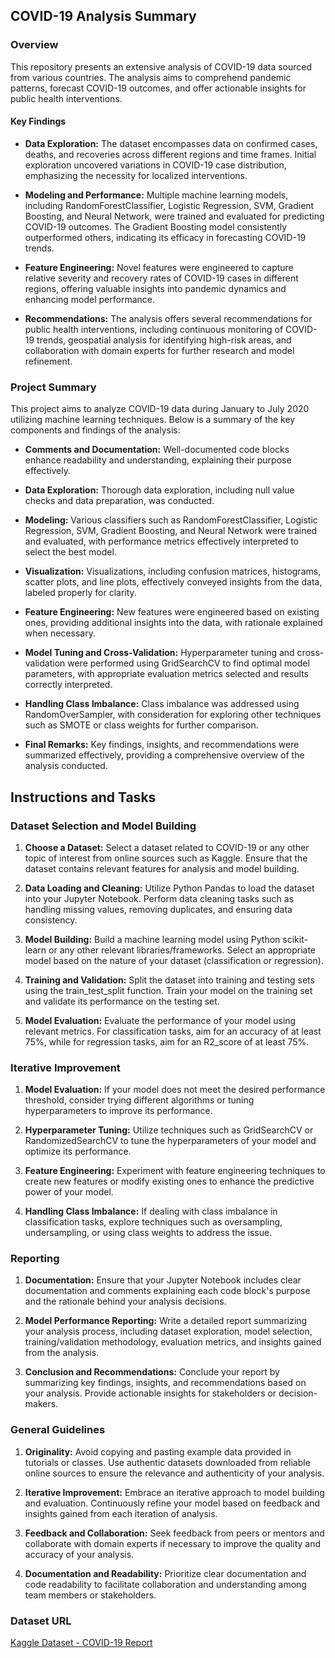 ## COVID-19 Analysis Summary

### Overview
This repository presents an extensive analysis of COVID-19 data sourced from various countries. The analysis aims to comprehend pandemic patterns, forecast COVID-19 outcomes, and offer actionable insights for public health interventions.

#### Key Findings

- **Data Exploration:** The dataset encompasses data on confirmed cases, deaths, and recoveries across different regions and time frames. Initial exploration uncovered variations in COVID-19 case distribution, emphasizing the necessity for localized interventions.
  
- **Modeling and Performance:** Multiple machine learning models, including RandomForestClassifier, Logistic Regression, SVM, Gradient Boosting, and Neural Network, were trained and evaluated for predicting COVID-19 outcomes. The Gradient Boosting model consistently outperformed others, indicating its efficacy in forecasting COVID-19 trends.
  
- **Feature Engineering:** Novel features were engineered to capture relative severity and recovery rates of COVID-19 cases in different regions, offering valuable insights into pandemic dynamics and enhancing model performance.
  
- **Recommendations:** The analysis offers several recommendations for public health interventions, including continuous monitoring of COVID-19 trends, geospatial analysis for identifying high-risk areas, and collaboration with domain experts for further research and model refinement.

### Project Summary

This project aims to analyze COVID-19 data during January to July 2020 utilizing machine learning techniques. Below is a summary of the key components and findings of the analysis:

- **Comments and Documentation:** Well-documented code blocks enhance readability and understanding, explaining their purpose effectively.
  
- **Data Exploration:** Thorough data exploration, including null value checks and data preparation, was conducted.
  
- **Modeling:** Various classifiers such as RandomForestClassifier, Logistic Regression, SVM, Gradient Boosting, and Neural Network were trained and evaluated, with performance metrics effectively interpreted to select the best model.
  
- **Visualization:** Visualizations, including confusion matrices, histograms, scatter plots, and line plots, effectively conveyed insights from the data, labeled properly for clarity.
  
- **Feature Engineering:** New features were engineered based on existing ones, providing additional insights into the data, with rationale explained when necessary.
  
- **Model Tuning and Cross-Validation:** Hyperparameter tuning and cross-validation were performed using GridSearchCV to find optimal model parameters, with appropriate evaluation metrics selected and results correctly interpreted.
  
- **Handling Class Imbalance:** Class imbalance was addressed using RandomOverSampler, with consideration for exploring other techniques such as SMOTE or class weights for further comparison.
  
- **Final Remarks:** Key findings, insights, and recommendations were summarized effectively, providing a comprehensive overview of the analysis conducted.

## Instructions and Tasks

### Dataset Selection and Model Building

1. **Choose a Dataset:** Select a dataset related to COVID-19 or any other topic of interest from online sources such as Kaggle. Ensure that the dataset contains relevant features for analysis and model building.

2. **Data Loading and Cleaning:** Utilize Python Pandas to load the dataset into your Jupyter Notebook. Perform data cleaning tasks such as handling missing values, removing duplicates, and ensuring data consistency.

3. **Model Building:** Build a machine learning model using Python scikit-learn or any other relevant libraries/frameworks. Select an appropriate model based on the nature of your dataset (classification or regression).

4. **Training and Validation:** Split the dataset into training and testing sets using the train_test_split function. Train your model on the training set and validate its performance on the testing set.

5. **Model Evaluation:** Evaluate the performance of your model using relevant metrics. For classification tasks, aim for an accuracy of at least 75%, while for regression tasks, aim for an R2_score of at least 75%.

### Iterative Improvement

1. **Model Evaluation:** If your model does not meet the desired performance threshold, consider trying different algorithms or tuning hyperparameters to improve its performance.

2. **Hyperparameter Tuning:** Utilize techniques such as GridSearchCV or RandomizedSearchCV to tune the hyperparameters of your model and optimize its performance.

3. **Feature Engineering:** Experiment with feature engineering techniques to create new features or modify existing ones to enhance the predictive power of your model.

4. **Handling Class Imbalance:** If dealing with class imbalance in classification tasks, explore techniques such as oversampling, undersampling, or using class weights to address the issue.

### Reporting

1. **Documentation:** Ensure that your Jupyter Notebook includes clear documentation and comments explaining each code block's purpose and the rationale behind your analysis decisions.

2. **Model Performance Reporting:** Write a detailed report summarizing your analysis process, including dataset exploration, model selection, training/validation methodology, evaluation metrics, and insights gained from the analysis.

3. **Conclusion and Recommendations:** Conclude your report by summarizing key findings, insights, and recommendations based on your analysis. Provide actionable insights for stakeholders or decision-makers.

### General Guidelines

1. **Originality:** Avoid copying and pasting example data provided in tutorials or classes. Use authentic datasets downloaded from reliable online sources to ensure the relevance and authenticity of your analysis.

2. **Iterative Improvement:** Embrace an iterative approach to model building and evaluation. Continuously refine your model based on feedback and insights gained from each iteration of analysis.

3. **Feedback and Collaboration:** Seek feedback from peers or mentors and collaborate with domain experts if necessary to improve the quality and accuracy of your analysis.

4. **Documentation and Readability:** Prioritize clear documentation and code readability to facilitate collaboration and understanding among team members or stakeholders.

### Dataset URL
[Kaggle Dataset - COVID-19 Report](https://www.kaggle.com/datasets/imdevskp/corona-virus-report?select=day_wise.csv)
